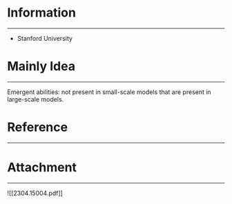 # Information
---
- Stanford University

# Mainly Idea
---
Emergent abilities: not present in small-scale models that are present in large-scale models.


# Reference
---


# Attachment
---
![[2304.15004.pdf]]
